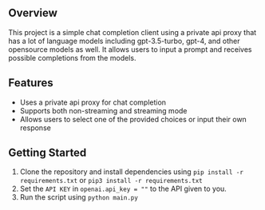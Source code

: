 Overview
--------

This project is a simple chat completion client using a private api proxy that has a lot of language models including gpt-3.5-turbo, gpt-4, and other opensource models as well. It allows users to input a prompt and receives possible completions from the models.

Features
--------

* Uses a private api proxy for chat completion
* Supports both non-streaming and streaming mode
* Allows users to select one of the provided choices or input their own response

Getting Started
---------------

1. Clone the repository and install dependencies using `pip install -r requirements.txt` or `pip3 install -r requirements.txt`
2. Set the `API KEY` in `openai.api_key = ""` to the API given to you.
3. Run the script using `python main.py`